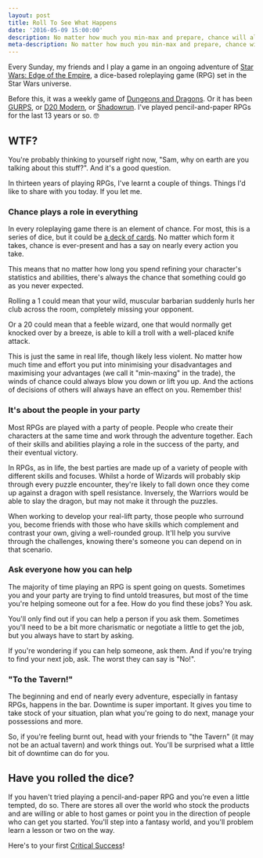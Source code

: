```yaml
---
layout: post
title: Roll To See What Happens
date: '2016-05-09 15:00:00'
description: No matter how much you min-max and prepare, chance will always play a part. RPGs teach us this.
meta-description: No matter how much you min-max and prepare, chance will always play a part. RPGs teach us this.
---
```


Every Sunday, my friends and I play a game in an ongoing adventure of [Star Wars: Edge of the Empire](https://www.fantasyflightgames.com/en/products/star-wars-edge-of-the-empire/), a dice-based roleplaying game (RPG) set in the Star Wars universe.

Before this, it was a weekly game of [Dungeons and Dragons](http://dnd.wizards.com). Or it has been [GURPS](http://www.sjgames.com/gurps/), or [D20 Modern](https://en.wikipedia.org/wiki/D20_Modern), or [Shadowrun](http://www.shadowruntabletop.com). I've played pencil-and-paper RPGs for the last 13 years or so. 🤓

## WTF?

You're probably thinking to yourself right now, "Sam, why on earth are you talking about this stuff?". And it's a good question. 

In thirteen years of playing RPGs, I've learnt a couple of things. Things I'd like to share with you today. If you let me.

### Chance plays a role in everything

In every roleplaying game there is an element of chance. For most, this is a series of dice, but it could be [a deck of cards](http://www.wyrd-games.net/through-the-breach). No matter which form it takes, chance is ever-present and has a say on nearly every action you take.

This means that no matter how long you spend refining your character's statistics and abilities, there's always the chance that something could go as you never expected.

Rolling a 1 could mean that your wild, muscular barbarian suddenly hurls her club across the room, completely missing your opponent.

Or a 20 could mean that a feeble wizard, one that would normally get knocked over by a breeze, is able to kill a troll with a well-placed knife attack.

This is just the same in real life, though likely less violent. No matter how much time and effort you put into minimising your disadvantages and maximising your advantages (we call it "min-maxing" in the trade), the winds of chance could always blow you down or lift you up. And the actions of decisions of others will always have an effect on you. Remember this!

### It's about the people in your party

Most RPGs are played with a party of people. People who create their characters at the same time and work through the adventure together. Each of their skills and abilities playing a role in the success of the party, and their eventual victory.

In RPGs, as in life, the best parties are made up of a variety of people with different skills and focuses. Whilst a horde of Wizards will probably skip through every puzzle encounter, they're likely to fall down once they come up against a dragon with spell resistance. Inversely, the Warriors would be able to slay the dragon, but may not make it through the puzzles.

When working to develop your real-lift party, those people who surround you, become friends with those who have skills which complement and contrast your own, giving a well-rounded group. It'll help you survive through the challenges, knowing there's someone you can depend on in that scenario.

### Ask everyone how you can help

The majority of time playing an RPG is spent going on quests. Sometimes you and your party are trying to find untold treasures, but most of the time you're helping someone out for a fee. How do you find these jobs? You ask. 

You'll only find out if you can help a person if you ask them. Sometimes you'll need to be a bit more charismatic or negotiate a little to get the job, but you always have to start by asking.

If you're wondering if you can help someone, ask them. And if you're trying to find your next job, ask. The worst they can say is "No!".

### "To the Tavern!"

The beginning and end of nearly every adventure, especially in fantasy RPGs, happens in the bar. Downtime is super important. It gives you time to take stock of your situation, plan what you're going to do next, manage your possessions and more. 

So, if you're feeling burnt out, head with your friends to "the Tavern" (it may not be an actual tavern) and work things out. You'll be surprised what a little bit of downtime can do for you.

## Have you rolled the dice?

If you haven't tried playing a pencil-and-paper RPG and you're even a little tempted, do so. There are stores all over the world who stock the products and are willing or able to host games or point you in the direction of people who can get you started. You'll step into a fantasy world, and you'll problem learn a lesson or two on the way.

Here's to your first [Critical Success](https://en.wikipedia.org/wiki/Critical_hit)! 